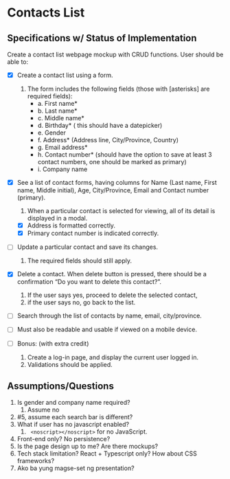 # Contacts List

## Specifications w/ Status of Implementation

Create a contact list webpage mockup with CRUD functions. User should be able to:

- [X] Create a contact list using a form.
    1. The form includes the following fields (those with [asterisks] are required fields):
        - a. First name*
        - b. Last name*
        - c. Middle name*
        - d. Birthday* ( this should have a datepicker)
        - e. Gender
        - f. Address* (Address line, City/Province, Country)
        - g. Email address*
        - h. Contact number* (should have the option to save at least 3 contact numbers, one should be marked as primary)
        - i. Company name

- [X] See a list of contact forms, having columns for Name (Last name, First name, Middle initial), Age, City/Province, Email and Contact number (primary).
    1. When a particular contact is selected for viewing, all of its detail is displayed in a modal.
    - [X] Address is formatted correctly.
    - [X] Primary contact number is indicated correctly.

- [ ] Update a particular contact and save its changes.
    1. The required fields should still apply.

- [X] Delete a contact. When delete button is pressed, there should be a confirmation “Do you want to delete this contact?”.
    1. If the user says yes, proceed to delete the selected contact,
    2. if the user says no, go back to the list.
    
- [ ] Search through the list of contacts by name, email, city/province.

- [ ] Must also be readable and usable if viewed on a mobile device.

- [ ] Bonus: (with extra credit)
    1. Create a log-in page, and display the current user logged in.
    2. Validations should be applied.

## Assumptions/Questions
1. Is gender and company name required? 
    1. Assume no
2. #5, assume each search bar is different?
3. What if user has no javascript enabled?
    1. ` <noscript></noscript>` for no JavaScript.
4. Front-end only? No persistence?
5. Is the page design up to me? Are there mockups?
6. Tech stack limitation? React + Typescript only? How about CSS frameworks?
7. Ako ba yung magse-set ng presentation?
